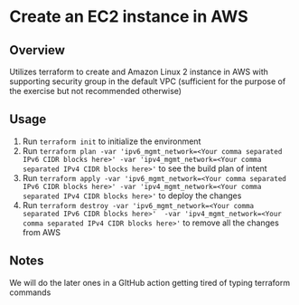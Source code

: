 # Create an EC2 instance in AWS
## Overview
Utilizes terraform to create and Amazon Linux 2 instance in AWS with supporting security group in the default VPC (sufficient for the purpose of the exercise but not recommended otherwise)

## Usage
1. Run `terraform init` to initialize the environment
1. Run `terraform plan -var 'ipv6_mgmt_network=<Your comma separated IPv6 CIDR blocks here>' -var 'ipv4_mgmt_network=<Your comma separated IPv4 CIDR blocks here>'` to see the build plan of intent
1. Run `terraform apply -var 'ipv6_mgmt_network=<Your comma separated IPv6 CIDR blocks here>' -var 'ipv4_mgmt_network=<Your comma separated IPv4 CIDR blocks here>'` to deploy the changes
1. Run `terraform destroy -var 'ipv6_mgmt_network=<Your comma separated IPv6 CIDR blocks here>'  -var 'ipv4_mgmt_network=<Your comma separated IPv4 CIDR blocks here>'` to remove all the changes from AWS

## Notes
We will do the later ones in a GItHub action getting tired of typing terraform commands

